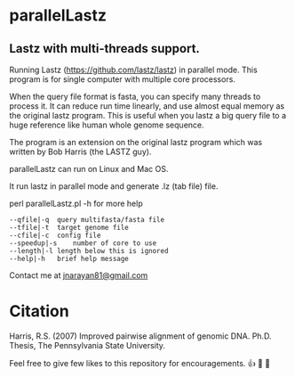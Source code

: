 # parallelLastz
## Lastz with multi-threads support.

Running Lastz (https://github.com/lastz/lastz) in parallel mode. This program is for single computer with multiple core processors.

When the query file format is fasta, you can specify many threads to process it. It can reduce run time linearly, and use almost equal memory as the original lastz program. This is useful when you lastz a big query file to a huge reference like human whole genome sequence.

The program is an extension on the original lastz program which was written by Bob Harris (the LASTZ guy).

parallelLastz can run on Linux and Mac OS.

It run lastz in parallel mode and generate <chr>.lz (tab file) file.

perl parallelLastz.pl -h for more help

```
--qfile|-q	query multifasta/fasta file
--tfile|-t	target genome file
--cfile|-c	config file
--speedup|-s	number of core to use
--length|-l	length below this is ignored
--help|-h	brief help message
```

Contact me at jnarayan81@gmail.com

# Citation
Harris, R.S. (2007) Improved pairwise alignment of genomic DNA. Ph.D. Thesis, The Pennsylvania State University.

Feel free to give few likes to this repository for encouragements. :+1: :pray: :clap: 
